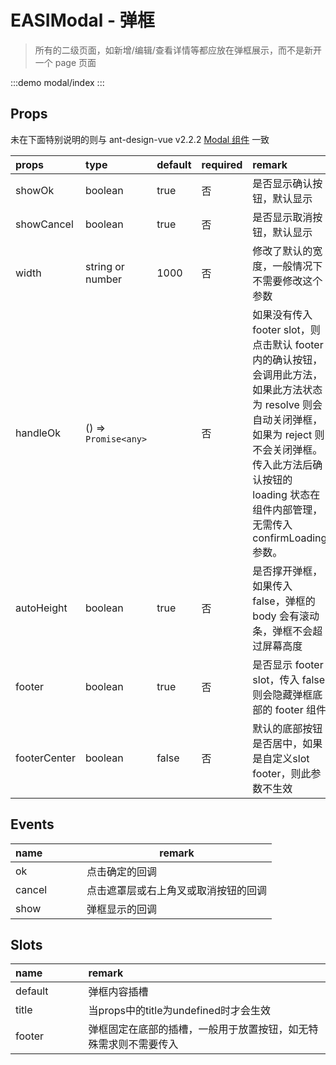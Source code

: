 # EASIModal - 弹框

> 所有的二级页面，如新增/编辑/查看详情等都应放在弹框展示，而不是新开一个 page 页面

:::demo
modal/index
:::

## Props

未在下面特别说明的则与 ant-design-vue v2.2.2 [Modal 组件](https://2x.antdv.com/components/modal-cn) 一致

| props        | type                 | default | required | remark                                                                                                                                           |
|:-------------| :------------------- |:--------| :------- |:-------------------------------------------------------------------------------------------------------------------------------------------------|
| showOk       | boolean              | true    | 否       | 是否显示确认按钮，默认显示                                                                                                                                    |
| showCancel   | boolean              | true    | 否       | 是否显示取消按钮，默认显示                                                                                                                                    |
| width        | string or number     | 1000    | 否       | 修改了默认的宽度，一般情况下不需要修改这个参数                                                                                                                          |
| handleOk     | () => `Promise<any>` |         | 否       | 如果没有传入 footer slot，则点击默认 footer 内的确认按钮，会调用此方法，如果此方法状态为 resolve 则会自动关闭弹框，如果为 reject 则不会关闭弹框。传入此方法后确认按钮的 loading 状态在组件内部管理，无需传入 confirmLoading 参数。 |
| autoHeight   | boolean              | true    | 否       | 是否撑开弹框，如果传入 false，弹框的 body 会有滚动条，弹框不会超过屏幕高度                                                                                                      |
| footer       | boolean              | true    | 否       | 是否显示 footer slot，传入 false 则会隐藏弹框底部的 footer 组件                                                                                                    |
| footerCenter | boolean              | false   | 否       | 默认的底部按钮是否居中，如果是自定义slot footer，则此参数不生效                                                                                                            |
    

## Events

| name   |     |     |     | remark                               |
| :----- | :-- | :-- | :-- | ------------------------------------ |
| ok     |     |     |     | 点击确定的回调                       |
| cancel |     |     |     | 点击遮罩层或右上角叉或取消按钮的回调 |
| show   |     |     |     | 弹框显示的回调                       |

## Slots

| name    |     |     |     | remark                                                           |
| :------ | :-- | :-- | :-- | :--------------------------------------------------------------- |
| default |     |     |     | 弹框内容插槽                                                     |
| title  |     |     |     | 当props中的title为undefined时才会生效 |
| footer  |     |     |     | 弹框固定在底部的插槽，一般用于放置按钮，如无特殊需求则不需要传入 |
